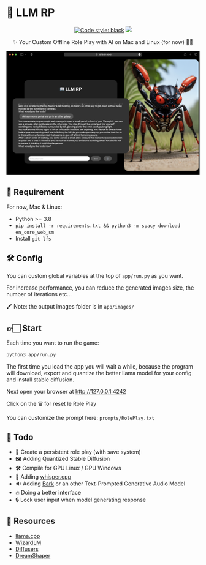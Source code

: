 # 📖 LLM RP

<p align="center">
<a href="https://github.com/psf/black"><img alt="Code style: black" src="https://img.shields.io/badge/code%20style-black-000000.svg"></a>
<a href="https://github.com/psf/black"><img src="https://github.com/rbourgeat/llm-rp/actions/workflows/pylint.yml/badge.svg"></a>
</p>

<p align="center">
✨ Your Custom Offline Role Play with AI on Mac and Linux (for now) 🧙‍♂️
</p>

![LLM RP](llm-rp.png)

## 📎 Requirement

For now, Mac & Linux:
- Python >= 3.8
- `pip install -r requirements.txt && python3 -m spacy download en_core_web_sm`
- Install `git lfs`

## 🛠️ Config

You can custom global variables at the top of `app/run.py` as you want.

For increase performance, you can reduce the generated images size,
the number of iterations etc...

🖍️ Note: the output images folder is in `app/images/`

## 👉🏻 Start

Each time you want to run the game:

```bash
python3 app/run.py
```

The first time you load the app you will wait a while,
because the program will download, export and quantize 
the better llama model for your config and install stable diffusion.

Next open your browser at http://127.0.0.1:4242

Click on the 🗑️ for reset le Role Play

You can customize the prompt here: `prompts/RolePlay.txt`

## 📝 Todo

- 💾 Create a persistent role play (with save system)
- 🖼️ Adding Quantized Stable Diffusion
- 🛠️ Compile for GPU Linux / GPU Windows
- 🎤 Adding [whisper.cpp](https://github.com/ggerganov/whisper.cpp)
- 🔉 Adding [Bark](https://github.com/suno-ai/bark) or an other Text-Prompted Generative Audio Model
- 🔥 Doing a better interface
- 🔒 Lock user input when model generating response

## 🔎 Resources

- [llama.cpp](https://github.com/ggerganov/llama.cpp)
- [WizardLM](https://huggingface.co/ehartford/)
- [Diffusers](https://github.com/huggingface/diffusers)
- [DreamShaper](https://huggingface.co/Lykon/DreamShaper)

